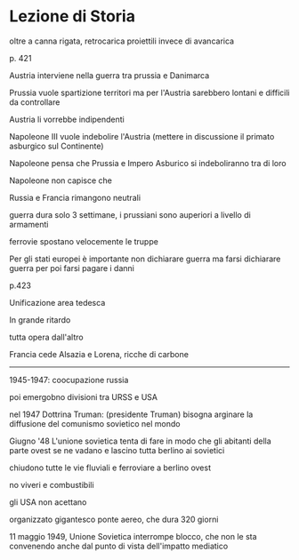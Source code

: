 # Lezione di Storia

oltre a canna rigata, retrocarica proiettili invece di avancarica

p. 421

Austria interviene nella guerra tra prussia e Danimarca

Prussia vuole spartizione territori ma per l'Austria sarebbero lontani e difficili da controllare

Austria li vorrebbe indipendenti

Napoleone III vuole indebolire l'Austria
(mettere in discussione il primato asburgico sul  Continente)

Napoleone pensa che Prussia e Impero Asburico si indeboliranno tra di loro


Napoleone non capisce che 


Russia e Francia rimangono neutrali


guerra dura solo 3 settimane, i  prussiani sono auperiori a livello di armamenti

ferrovie spostano velocemente le truppe


Per gli stati europei è importante non dichiarare guerra ma farsi dichiarare guerra
per poi farsi pagare i danni

p.423

Unificazione area tedesca

In grande ritardo


tutta opera dall'altro

Francia cede Alsazia e Lorena, ricche di carbone

---


1945-1947:  coocupazione russia

poi emergobno divisioni tra URSS  e USA

nel 1947 Dottrina Truman: (presidente Truman) 
bisogna arginare la diffusione del comunismo sovietico nel mondo

Giugno '48
L'unione sovietica tenta di fare in modo che gli abitanti della parte ovest se ne vadano e lascino tutta berlino  ai sovietici


chiudono tutte le vie fluviali e ferroviare a berlino ovest

no viveri e combustibili

gli USA non acettano

organizzato gigantesco ponte aereo, che dura 320 giorni

11 maggio 1949, Unione Sovietica interrompe blocco, che non le sta convenendo anche dal punto di vista dell'impatto mediatico



<!--stackedit_data:
eyJoaXN0b3J5IjpbLTEyOTQzNzYxMDEsMjMzNjUzMjIsLTE3MD
A0NTMwNjgsMTg0NzYyOTEyNiwtMTMwNTkzNjYwMSw3Mzg5NTU3
MjNdfQ==
-->